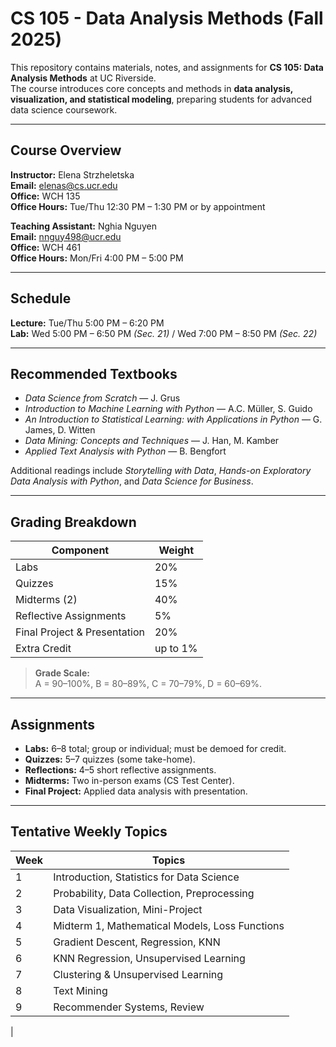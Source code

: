# CS 105 - Data Analysis Methods (Fall 2025)

This repository contains materials, notes, and assignments for **CS 105: Data Analysis Methods** at UC Riverside.  
The course introduces core concepts and methods in **data analysis, visualization, and statistical modeling**, preparing students for advanced data science coursework.

---

## Course Overview
**Instructor:** Elena Strzheletska  
**Email:** [elenas@cs.ucr.edu](mailto:elenas@cs.ucr.edu)  
**Office:** WCH 135  
**Office Hours:** Tue/Thu 12:30 PM – 1:30 PM or by appointment  

**Teaching Assistant:** Nghia Nguyen  
**Email:** [nnguy498@ucr.edu](mailto:nnguy498@ucr.edu)  
**Office:** WCH 461  
**Office Hours:** Mon/Fri 4:00 PM – 5:00 PM  

---

## Schedule
**Lecture:** Tue/Thu 5:00 PM – 6:20 PM  
**Lab:** Wed 5:00 PM – 6:50 PM *(Sec. 21)* / Wed 7:00 PM – 8:50 PM *(Sec. 22)*  

---

## Recommended Textbooks
- *Data Science from Scratch* — J. Grus  
- *Introduction to Machine Learning with Python* — A.C. Müller, S. Guido  
- *An Introduction to Statistical Learning: with Applications in Python* — G. James, D. Witten  
- *Data Mining: Concepts and Techniques* — J. Han, M. Kamber  
- *Applied Text Analysis with Python* — B. Bengfort  

Additional readings include *Storytelling with Data*, *Hands-on Exploratory Data Analysis with Python*, and *Data Science for Business*.

---

## Grading Breakdown
| Component | Weight |
|------------|---------|
| Labs | 20% |
| Quizzes | 15% |
| Midterms (2) | 40% |
| Reflective Assignments | 5% |
| Final Project & Presentation | 20% |
| Extra Credit | up to 1% |

> **Grade Scale:**  
> A = 90–100%, B = 80–89%, C = 70–79%, D = 60–69%.

---

## Assignments
- **Labs:** 6–8 total; group or individual; must be demoed for credit.  
- **Quizzes:** 5–7 quizzes (some take-home).  
- **Reflections:** 4–5 short reflective assignments.  
- **Midterms:** Two in-person exams (CS Test Center).  
- **Final Project:** Applied data analysis with presentation.

---

## Tentative Weekly Topics
| Week | Topics |
|------|---------|
| 1 | Introduction, Statistics for Data Science |
| 2 | Probability, Data Collection, Preprocessing |
| 3 | Data Visualization, Mini-Project |
| 4 | Midterm 1, Mathematical Models, Loss Functions |
| 5 | Gradient Descent, Regression, KNN |
| 6 | KNN Regression, Unsupervised Learning |
| 7 | Clustering & Unsupervised Learning |
| 8 | Text Mining |
| 9 | Recommender Systems, Review |
|
